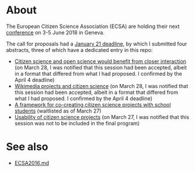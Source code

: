 # About

The European Citizen Science Association (ECSA) are holding their next [conference](https://www.ecsa-conference.eu/) on 3-5 June 2018 in Geneva.

The call for proposals had a [January 21 deadline](https://www.ecsa-conference.eu/component/k2/item/15-the-call-is-extended), by which I submitted four abstracts, three of which have a dedicated entry in this repo:
* [Citizen science and open science would benefit from closer interaction](ECSA-2018-Citizen-science-and-Open-science.md) (on March 28, I was notified that this session had been accepted, albeit in a format that differed from what I had proposed. I confirmed by the April 4 deadline)
* [Wikimedia projects and citizen science](https://www.wikidata.org/wiki/User:Daniel_Mietchen/ECSA_2018) (on March 28, I was notified that this session had been accepted, albeit in a format that differed from what I had proposed. I confirmed by the April 4 deadline)
* [A framework for co-creating citizen science projects with school students](ECSA-2018-IAS.md) (waitlisted as of March 27)
* [Usability of citizen science projects](ECSA-2018-Usability.md) (on March 27, I was notified that this session was not to be included in the final program)

# See also

* [ECSA2016.md](ECSA2016.md)
